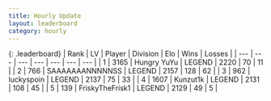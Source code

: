 ```yaml
---
title: Hourly Update
layout: leaderboard
category: hourly
---
```


{: .leaderboard}
| Rank | LV | Player | Division | Elo | Wins | Losses |
| --- | --- | --- | --- | --- | --- | --- |
| <span data-change="0">1</span> | 3165 | <span title="ID: 164871">Hungry YuYu</span> | LEGEND | <span data-change="5">2220</span> | <span data-change="1">70</span> | <span data-change="0">11</span> |
| <span data-change="0">2</span> | 766 | <span title="ID: 174294">SAAAAAAANNNNNSS</span> | LEGEND | <span data-change="0">2157</span> | <span data-change="0">128</span> | <span data-change="0">62</span> |
| <span data-change="0">3</span> | 962 | <span title="ID: 512212">luckyspoin</span> | LEGEND | <span data-change="0">2137</span> | <span data-change="0">75</span> | <span data-change="0">33</span> |
| <span data-change="0">4</span> | 1607 | <span title="ID: 392407">Kunzut1k</span> | LEGEND | <span data-change="0">2131</span> | <span data-change="0">108</span> | <span data-change="0">45</span> |
| <span data-change="0">5</span> | 139 | <span title="ID: 196788">FriskyTheFrisk1</span> | LEGEND | <span data-change="0">2129</span> | <span data-change="0">49</span> | <span data-change="0">5</span> |